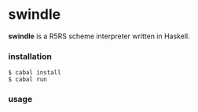 # swindle
**swindle** is a R5RS scheme interpreter written in Haskell.

### installation
```
$ cabal install
$ cabal run
```

### usage

